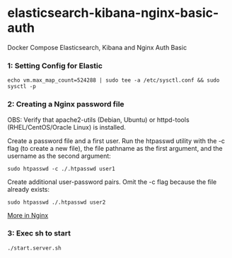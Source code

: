 # elasticsearch-kibana-nginx-basic-auth
Docker Compose Elasticsearch, Kibana and Nginx Auth Basic

### 1: Setting Config for Elastic ###

```
echo vm.max_map_count=524288 | sudo tee -a /etc/sysctl.conf && sudo sysctl -p
```

### 2: Creating a Nginx password file ###

OBS: Verify that apache2-utils (Debian, Ubuntu) or httpd-tools (RHEL/CentOS/Oracle Linux) is installed.

Create a password file and a first user. Run the htpasswd utility with the -c flag (to create a new file), the file pathname as the first argument, and the username as the second argument:

```
sudo htpasswd -c ./.htpasswd user1
```

Create additional user-password pairs. Omit the -c flag because the file already exists:

```
sudo htpasswd ./.htpasswd user2
```

[More in Nginx](https://docs.nginx.com/nginx/admin-guide/security-controls/configuring-http-basic-authentication/)

### 3: Exec sh to start ###
```
./start.server.sh
```
